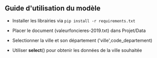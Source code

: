 
## Guide d'utilisation du modèle

 - Installer les librairies via `pip install -r requirements.txt`

 - Placer le document (valeurfoncieres-2019.txt) dans Projet/Data

 - Selectionner la ville et son département ('ville',code_departement)

 - Utiliser __select__() pour obtenir les données de la ville souhaitée




